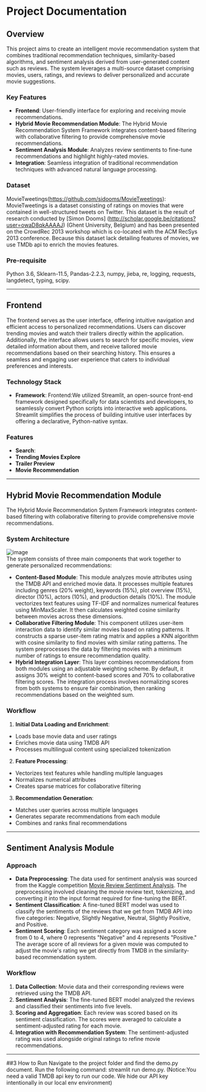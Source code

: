 # Project Documentation

## Overview
This project aims to create an intelligent movie recommendation system that combines traditional recommendation techniques, similarity-based algorithms, and sentiment analysis derived from user-generated content such as reviews. The system leverages a multi-source dataset comprising movies, users, ratings, and reviews to deliver personalized and accurate movie suggestions.

### Key Features
- **Frontend**: User-friendly interface for exploring and receiving movie recommendations.
- **Hybrid Movie Recommendation Module**: The Hybrid Movie Recommendation System Framework integrates content-based filtering with collaborative filtering to provide comprehensive movie recommendations.
- **Sentiment Analysis Module**: Analyzes review sentiments to fine-tune recommendations and highlight highly-rated movies.
- **Integration**: Seamless integration of traditional recommendation techniques with advanced natural language processing.

### Dataset
MovieTweetings(https://github.com/sidooms/MovieTweetings):
MovieTweetings is a dataset consisting of ratings on movies that were contained in well-structured tweets on Twitter. This dataset is the result of research conducted by [Simon Dooms] (http://scholar.google.be/citations?user=owaD8qkAAAAJ) (Ghent University, Belgium) and has been presented on the CrowdRec 2013 workshop which is co-located with the ACM RecSys 2013 conference.
Because this dataset lack detailing features of movies, we use TMDb api to enrich the movies features.

### Pre-requisite
Python 3.6, Sklearn-11.5, Pandas-2.2.3, numpy, jieba, re, logging, requests, langdetect, typing, scipy.

---

## Frontend
The frontend serves as the user interface, offering intuitive navigation and efficient access to personalized recommendations. Users can discover trending movies and watch their trailers directly within the application. Additionally, the interface allows users to search for specific movies, view detailed information about them, and receive tailored movie recommendations based on their searching history. This ensures a seamless and engaging user experience that caters to individual preferences and interests.

### Technology Stack
- **Framework**: 
Frontend:We utilized Streamlit, an open-source front-end framework designed specifically for data scientists and developers, to seamlessly convert Python scripts into interactive web applications. Streamlit simplifies the process of building intuitive user interfaces by offering a declarative, Python-native syntax.

### Features
- **Search**: 
- **Trending Movies Explore**
- **Trailer Preview**
- **Movie Recommendation**
---

## Hybrid Movie Recommendation Module
The Hybrid Movie Recommendation System Framework integrates content-based filtering with collaborative filtering to provide comprehensive movie recommendations. 

### System Architecture
![image](https://github.com/user-attachments/assets/6e0c8177-dd6e-406a-874c-d0f19011724b) \
The system consists of three main components that work together to generate personalized recommendations:
- **Content-Based Module**:
This module analyzes movie attributes using the TMDB API and enriched movie data. It processes multiple features including genres (20% weight), keywords (15%), plot overview (15%), director (10%), actors (10%), and production details (10%). The module vectorizes text features using TF-IDF and normalizes numerical features using MinMaxScaler. It then calculates weighted cosine similarity between movies across these dimensions.
- **Collaborative Filtering Module**:
This component utilizes user-item interaction data to identify similar movies based on rating patterns. It constructs a sparse user-item rating matrix and applies a KNN algorithm with cosine similarity to find movies with similar rating patterns. The system preprocesses the data by filtering movies with a minimum number of ratings to ensure recommendation quality.
- **Hybrid Integration Layer**:
This layer combines recommendations from both modules using an adjustable weighting scheme. By default, it assigns 30% weight to content-based scores and 70% to collaborative filtering scores. The integration process involves normalizing scores from both systems to ensure fair combination, then ranking recommendations based on the weighted sum.
### Workflow
1. **Initial Data Loading and Enrichment**:
- Loads base movie data and user ratings
- Enriches movie data using TMDB API
- Processes multilingual content using specialized tokenization
2. **Feature Processing**: 
- Vectorizes text features while handling multiple languages
- Normalizes numerical attributes
- Creates sparse matrices for collaborative filtering
3. **Recommendation Generation**:
- Matches user queries across multiple languages
- Generates separate recommendations from each module
- Combines and ranks final recommendations
---

## Sentiment Analysis Module

### Approach
- **Data Preprocessing**: The data used for sentiment analysis was sourced from the Kaggle competition [Movie Review Sentiment Analysis](https://www.kaggle.com/competitions/movie-review-sentiment-analysis-kernels-only/). The preprocessing involved cleaning the movie review text, tokenizing, and converting it into the input format required for fine-tuning the BERT.
- **Sentiment Classification**: A fine-tuned BERT model was used to classify the sentiments of the reviews that we get from TMDB API into five categories: Negative, Slightly Negative, Neutral, Slightly Positive, and Positive.
- **Sentiment Scoring**: Each sentiment category was assigned a score from 0 to 4, where 0 represents "Negative" and 4 represents "Positive." The average score of all reviews for a given movie was computed to adjust the movie's rating we get directly from TMDB in the similarity-based recommendation system.

### Workflow
1. **Data Collection**: Movie data and their corresponding reviews were retrieved using the TMDB API.
2. **Sentiment Analysis**: The fine-tuned BERT model analyzed the reviews and classified their sentiments into five levels.
3. **Scoring and Aggregation**: Each review was scored based on its sentiment classification. The scores were averaged to calculate a sentiment-adjusted rating for each movie.
4. **Integration with Recommendation System**: The sentiment-adjusted rating was used alongside original ratings to refine movie recommendations.

--- 
##3 How to Run
Navigate to the project folder and find the demo.py document. Run the following command: streamlit run demo.py. (Notice:You need a valid TMDB api key to run our code. We hide our API key intentionally in our local env environment)

